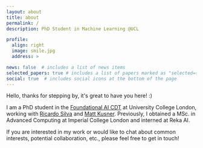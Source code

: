 ```yaml
---
layout: about
title: about
permalink: /
description: PhD Student in Machine Learning @UCL

profile:
  align: right
  image: smile.jpg
  address: >

news: false  # includes a list of news items
selected_papers: true # includes a list of papers marked as "selected={true}"
social: true  # includes social icons at the bottom of the page
---
```


Hello, thanks for stepping by, it's great to have you here! :)

I am a PhD student in the <a href="https://www.ucl.ac.uk/ai-centre/study/cdt-foundational-ai/current-student-profiles">Foundational AI CDT</a> at University College London, working with <a href="https://www.ucl.ac.uk/statistics/people/ricardosilva">Ricardo Silva</a> and <a href="https://mkusner.github.io/">Matt Kusner</a>. Previously, I obtained a MSc. in Advanced Computing at Imperial College London and interned at Reka AI.

If you are interested in my work or would like to chat about common interests, potential collaboration, etc., please feel free to get in touch!
